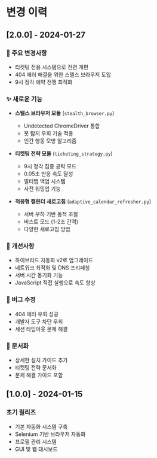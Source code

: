 # 변경 이력

## [2.0.0] - 2024-01-27

### 🎉 주요 변경사항
- 티켓팅 전용 시스템으로 전면 개편
- 404 에러 해결을 위한 스텔스 브라우저 도입
- 9시 정각 예약 전쟁 최적화

### ✨ 새로운 기능
- **스텔스 브라우저 모듈** (`stealth_browser.py`)
  - Undetected ChromeDriver 통합
  - 봇 탐지 우회 기술 적용
  - 인간 행동 모방 알고리즘

- **티켓팅 전략 모듈** (`ticketing_strategy.py`)
  - 9시 정각 집중 공략 모드
  - 0.05초 반응 속도 달성
  - 멀티탭 백업 시스템
  - 사전 워밍업 기능

- **적응형 캘린더 새로고침** (`adaptive_calendar_refresher.py`)
  - 서버 부하 기반 동적 조절
  - 버스트 모드 (1-2초 간격)
  - 다양한 새로고침 방법

### 🔧 개선사항
- 하이브리드 자동화 v2로 업그레이드
- 네트워크 최적화 및 DNS 프리페칭
- 서버 시간 동기화 기능
- JavaScript 직접 실행으로 속도 향상

### 🐛 버그 수정
- 404 에러 우회 성공
- 개발자 도구 차단 우회
- 세션 타임아웃 문제 해결

### 📝 문서화
- 상세한 설치 가이드 추가
- 티켓팅 전략 문서화
- 문제 해결 가이드 포함

## [1.0.0] - 2024-01-15

### 초기 릴리즈
- 기본 자동화 시스템 구축
- Selenium 기반 브라우저 자동화
- 프로필 관리 시스템
- GUI 및 웹 대시보드